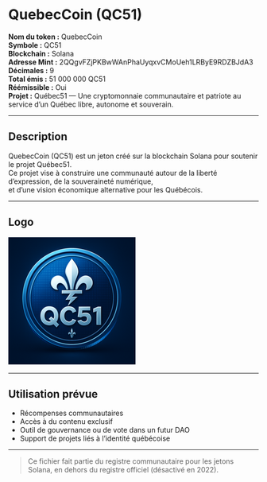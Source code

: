 # QuebecCoin (QC51)

**Nom du token :** QuebecCoin  
**Symbole :** QC51  
**Blockchain :** Solana  
**Adresse Mint :** 2QQgvFZjPKBwWAnPhaUyqxvCMoUeh1LRByE9RDZBJdA3  
**Décimales :** 9  
**Total émis :** 51 000 000 QC51  
**Réémissible :** Oui  
**Projet :** Québec51 — Une cryptomonnaie communautaire et patriote au service d’un Québec libre, autonome et souverain.  

---

## Description

QuebecCoin (QC51) est un jeton créé sur la blockchain Solana pour soutenir le projet Québec51.  
Ce projet vise à construire une communauté autour de la liberté d’expression, de la souveraineté numérique,  
et d’une vision économique alternative pour les Québécois.

---

## Logo

![QC51 Logo](logo.png)

---

## Utilisation prévue

- Récompenses communautaires
- Accès à du contenu exclusif
- Outil de gouvernance ou de vote dans un futur DAO
- Support de projets liés à l’identité québécoise

---

> Ce fichier fait partie du registre communautaire pour les jetons Solana, en dehors du registre officiel (désactivé en 2022).
